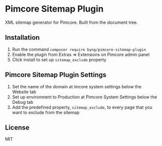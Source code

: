 Pimcore Sitemap Plugin
======================
XML sitemap generator for Pimcore. Built from the document tree.

## Installation
1. Run the command `composer require byng/pimcore-sitemap-plugin`
2. Enable the plugin from Extras => Extensions on Pimcore admin panel 
3. Click install to set up `sitemap_exclude` property 

## Pimcore Sitemap Plugin Settings 
1. Set the name of the domain at imcore system settings below the Website tab
2. Set up environment to Production at Pimcore System Settings below the Debug tab
3. Add the predefined property, `sitemap_exclude`, to every page that you want to exclude from the sitemap 
    
## License

MIT